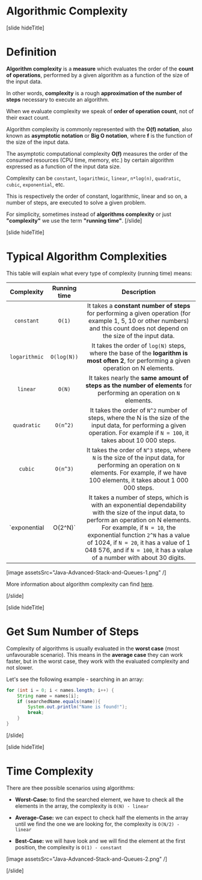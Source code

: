 # Algorithmic Complexity

[slide hideTitle]
# Definition

**Algorithm complexity** is a **measure** which evaluates the order of the **count of operations**, performed by a given algorithm as a function of the size of the input data.

In other words, **complexity** is a rough **approximation of the number of steps** necessary to execute an algorithm.

When we evaluate complexity we speak of **order of operation count**, not of their exact count.

Algorithm complexity is commonly represented with the **O(f) notation**, also known as **asymptotic notation** or **Big O notation**, where **f** is the function of the size of the input data.

The asymptotic computational complexity **O(f)** measures the order of the consumed resources (CPU time, memory, etc.) by certain algorithm expressed as a function of the input data size.

Complexity can be `constant`, `logarithmic`, `linear`, `n*log(n)`, `quadratic`, `cubic`, `exponential`, etc.

This is respectively the order of constant, logarithmic, linear and so on, a number of steps, are executed to solve a given problem.

For simplicity, sometimes instead of **algorithms complexity** or just **"complexity"** we use the term **"running time"**.
[/slide]


[slide hideTitle]
# Typical Algorithm Complexities

This table will explain what every type of complexity (running time) means:

| **Complexity** | **Running time** | **Description** |
|:---:|:---:|:---:|
|  `constant`   | `O(1)` | It takes a **constant number of steps** for performing a given operation (for example 1, 5, 10 or other numbers) and this count does not depend on the size of the input data. |
| `logarithmic` |  `O(log(N))`| It takes the order of `log(N)` steps, where the base of the **logarithm is most often 2**, for performing a given operation on N elements. |
|   `linear`    |`O(N)`| It takes nearly the **same amount of steps as the number of elements** for performing an operation on `N` elements. |
|  `quadratic`  | `O(n^2)`| It takes the order of `N^2` number of steps, where the N is the size of the input data, for performing a given operation.  For example if `N = 100`, it takes about 10 000 steps. |
|   `cubic`     | `O(n^3)` | It takes the order of `N^3` steps, where `N` is the size of the input data, for performing an operation on `N` elements. For example, if we have 100 elements, it takes about 1 000 000 steps. |
|`exponential|O(2^N)`| It takes a number of steps, which is with an exponential dependability with the size of the input data, to perform an operation on N elements. For example, if `N = 10`, the exponential function `2^N` has a value of 1024, if `N = 20`, it has a value of 1 048 576, and if `N = 100`, it has a value of a number with about 30 digits.|


[image assetsSrc="Java-Advanced-Stack-and-Queues-1.png" /]

More information about algorithm complexity can find [here](http://bigocheatsheet.com/).

[/slide]

[slide hideTitle]

# Get Sum Number of Steps

Complexity of algorithms is usually evaluated in the **worst case** (most unfavourable scenario). 
This means in the **average case** they can work faster, but in the worst case, they work with the evaluated complexity and not slower.

Let's see the following example - searching in an array:
```java
for (int i = 0; i < names.length; i++) {
    String name = names[i];
    if (searchedName.equals(name)){
        System.out.println("Name is found!");
        break;
    }
}
```

[/slide]

[slide hideTitle]
# Time Complexity

There are thee possible scenarios using algorithms: 

- **Worst-Case:** to find the searched element, we have to check all the elements in the array, the complexity is `O(N) - linear`

- **Average-Case:** we can expect to check half the elements in the array until we find the one we are looking for, the complexity is `O(N/2) - linear`

- **Best-Case:** we will have look and we will find the element at the first position, the complexity is `O(1) - constant`

[image assetsSrc="Java-Advanced-Stack-and-Queues-2.png" /]

[/slide]


